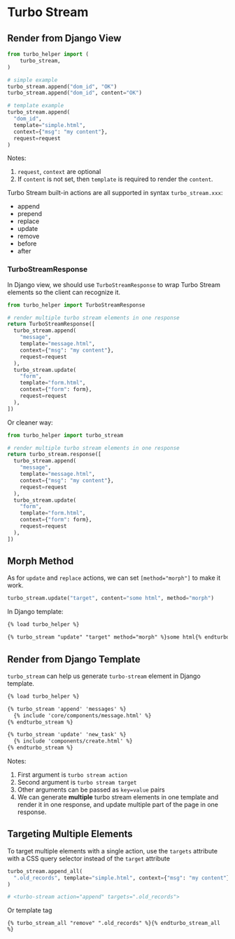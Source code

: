 # Turbo Stream

## Render from Django View

```python
from turbo_helper import (
    turbo_stream,
)

# simple example
turbo_stream.append("dom_id", "OK")
turbo_stream.append("dom_id", content="OK")

# template example
turbo_stream.append(
  "dom_id",
  template="simple.html",
  context={"msg": "my content"},
  request=request
)
```

Notes:

1. `request`, `context` are optional
2. If `content` is not set, then `template` is required to render the `content`.

Turbo Stream built-in actions are all supported in syntax `turbo_stream.xxx`:

- append
- prepend
- replace
- update
- remove
- before
- after

### TurboStreamResponse

In Django view, we should use `TurboStreamResponse` to wrap Turbo Stream elements so the client can recognize it.

```python
from turbo_helper import TurboStreamResponse

# render multiple turbo stream elements in one response
return TurboStreamResponse([
  turbo_stream.append(
    "message",
    template="message.html",
    context={"msg": "my content"},
    request=request
  ),
  turbo_stream.update(
    "form",
    template="form.html",
    context={"form": form},
    request=request
  ),
])
```

Or cleaner way:

```python
from turbo_helper import turbo_stream

# render multiple turbo stream elements in one response
return turbo_stream.response([
  turbo_stream.append(
    "message",
    template="message.html",
    context={"msg": "my content"},
    request=request
  ),
  turbo_stream.update(
    "form",
    template="form.html",
    context={"form": form},
    request=request
  ),
])
```

## Morph Method

As for `update` and `replace` actions, we can set `[method="morph"]` to make it work.

```python
turbo_stream.update("target", content="some html", method="morph")
```

In Django template:

```html
{% load turbo_helper %}

{% turbo_stream "update" "target" method="morph" %}some html{% endturbo_stream %}
```

## Render from Django Template

`turbo_stream` can help us generate `turbo-stream` element in Django template.

```html
{% load turbo_helper %}

{% turbo_stream 'append' 'messages' %}
  {% include 'core/components/message.html' %}
{% endturbo_stream %}

{% turbo_stream 'update' 'new_task' %}
  {% include 'components/create.html' %}
{% endturbo_stream %}
```

Notes:

1. First argument is `turbo stream action`
2. Second argument is `turbo stream target`
3. Other arguments can be passed as `key=value` pairs
4. We can generate **multiple**  turbo stream elements in one template and render it in one response, and update multiple part of the page in one response.

## Targeting Multiple Elements

To target multiple elements with a single action, use the `targets` attribute with a CSS query selector instead of the `target` attribute

```python
turbo_stream.append_all(
  ".old_records", template="simple.html", context={"msg": "my content"}
)

# <turbo-stream action="append" targets=".old_records">
```

Or template tag

```django
{% turbo_stream_all "remove" ".old_records" %}{% endturbo_stream_all %}
```
